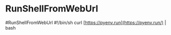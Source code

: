 # RunShellFromWebUrl

#RunShellFromWebUrl
#!/bin/sh
curl [https://pyenv.run](https://pyenv.run/) | bash